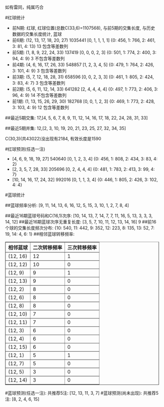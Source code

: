 <!-- 
.. title: 双色球2015039期(2015-04-07)数据分析报告
.. slug: slott-2015039-2015-04-07-report
.. date: 2015-04-08 08:00:00 UTC+08:00
.. tags: Lottery
.. link: 
.. description: 
.. type: text
-->

如有雷同，纯属巧合

<!-- TEASER_END-->

#红球统计

- 前N期: 红球, 红球位置(总数C(33,6)=1107568), 与前5期的交集长度, 与历史数据的交集长度统计, 蓝球
- 前6期: (12, 13, 17, 18, 20, 27) 1035441 [0, 1, 1, 1, 1] {0: 456, 1: 766, 2: 461, 3: 81, 4: 13} 13 包含等差数列
- 前5期: (1, 8, 9, 22, 24, 33) 137419 [0, 0, 0, 2, 3] {0: 501, 1: 774, 2: 400, 3: 94, 4: 9} 3 不包含等差数列
- 前4期: (4, 6, 16, 17, 26, 33) 548857 [1, 2, 3, 4, 5] {0: 479, 1: 764, 2: 426, 3: 101, 4: 9} 3 包含等差数列
- 前3期: (5, 7, 12, 18, 28, 31) 658596 [0, 0, 2, 3, 3] {0: 461, 1: 805, 2: 424, 3: 83, 4: 7} 3 包含等差数列
- 前2期: (5, 6, 11, 12, 14, 33) 641282 [2, 4, 4, 4, 4] {0: 497, 1: 773, 2: 406, 3: 96, 4: 9} 14 不包含等差数列
- 前1期: (1, 13, 15, 26, 29, 30) 182768 [0, 0, 1, 2, 3] {0: 469, 1: 773, 2: 428, 3: 103, 4: 9} 12 包含等差数列

##最近5期交集:
17,[4, 5, 6, 7, 8, 9, 11, 12, 14, 16, 17, 18, 22, 24, 28, 31, 33]

##最近5期并集:
12,[2, 3, 10, 19, 20, 21, 23, 25, 27, 32, 34, 35]

C(30,3)(共43022)没出现有2184, 
有效长度是1590

#红球预测(任选一注)

- [4, 6, 9, 18, 19, 27] 540640 [0, 1, 2, 3, 4] {0: 456, 1: 808, 2: 434, 3: 83, 4: 2}
- [2, 3, 5, 7, 28, 33] 205696 [0, 2, 4, 4, 4] {0: 481, 1: 783, 2: 413, 3: 99, 4: 7}
- [10, 14, 16, 17, 24, 32] 992016 [0, 1, 1, 3, 4] {0: 446, 1: 805, 2: 426, 3: 102, 4: 4}

#蓝球统计

##蓝球频率分析:
[9, 11, 14, 13, 6, 16, 12, 5, 15, 3, 10, 1, 2, 7, 8, 4]

##最近16期蓝球号码和C(16,1)次序:
[10, 14, 13, 7, 14, 7, 7, 11, 16, 5, 13, 3, 3, 3, 14, 12]
##最近16期蓝球次序无重复长度:
[3, 5, 7, 10, 11, 12, 13, 14, 16] 9
##前16个球的交集长度频次分布:
{10: 540, 11: 442, 9: 352, 12: 223, 8: 135, 13: 52, 7: 19, 14: 4, 6: 1}
##相邻蓝球转移频率:
<table border="1" class="table table-striped dataframe">
  <thead>
    <tr style="text-align: right;">
      <th>相邻蓝球</th>
      <th>二次转移频率</th>
      <th>三次转移频率</th>
    </tr>
  </thead>
  <tbody>
    <tr>
      <td> (12, 16)</td>
      <td> 12</td>
      <td> 1</td>
    </tr>
    <tr>
      <td> (12, 12)</td>
      <td> 10</td>
      <td> 0</td>
    </tr>
    <tr>
      <td>  (12, 9)</td>
      <td>  9</td>
      <td> 1</td>
    </tr>
    <tr>
      <td> (12, 13)</td>
      <td>  9</td>
      <td> 0</td>
    </tr>
    <tr>
      <td>  (12, 2)</td>
      <td>  8</td>
      <td> 0</td>
    </tr>
    <tr>
      <td>  (12, 6)</td>
      <td>  8</td>
      <td> 0</td>
    </tr>
    <tr>
      <td>  (12, 8)</td>
      <td>  8</td>
      <td> 0</td>
    </tr>
    <tr>
      <td> (12, 10)</td>
      <td>  7</td>
      <td> 0</td>
    </tr>
    <tr>
      <td> (12, 11)</td>
      <td>  7</td>
      <td> 0</td>
    </tr>
    <tr>
      <td>  (12, 3)</td>
      <td>  6</td>
      <td> 0</td>
    </tr>
    <tr>
      <td>  (12, 4)</td>
      <td>  6</td>
      <td> 0</td>
    </tr>
    <tr>
      <td> (12, 15)</td>
      <td>  6</td>
      <td> 0</td>
    </tr>
    <tr>
      <td>  (12, 1)</td>
      <td>  5</td>
      <td> 1</td>
    </tr>
    <tr>
      <td>  (12, 7)</td>
      <td>  5</td>
      <td> 0</td>
    </tr>
    <tr>
      <td>  (12, 5)</td>
      <td>  3</td>
      <td> 0</td>
    </tr>
    <tr>
      <td> (12, 14)</td>
      <td>  3</td>
      <td> 0</td>
    </tr>
  </tbody>
</table>
#蓝球预测(任选一注):
共推荐5注: [12, 13, 11, 3, 7]
#蓝球预测(尚未出现):
共推荐5注: [8, 2, 4, 6, 15]

